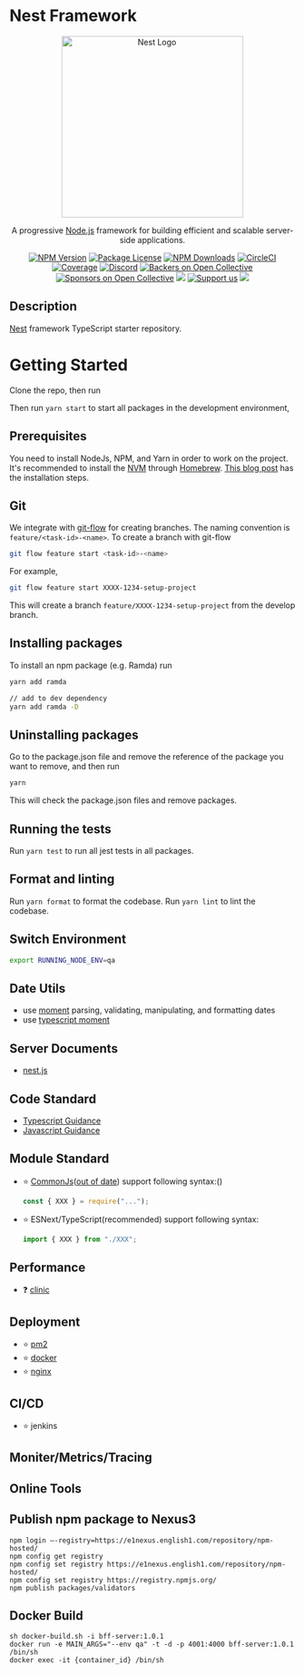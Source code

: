 # Nest Framework

<p align="center">
  <a href="http://nestjs.com/" target="blank"><img src="https://nestjs.com/img/logo_text.svg" width="320" alt="Nest Logo" /></a>
</p>

[circleci-image]: https://img.shields.io/circleci/build/github/nestjs/nest/master?token=abc123def456
[circleci-url]: https://circleci.com/gh/nestjs/nest

  <p align="center">A progressive <a href="http://nodejs.org" target="_blank">Node.js</a> framework for building efficient and scalable server-side applications.</p>
    <p align="center">
<a href="https://www.npmjs.com/~nestjscore" target="_blank"><img src="https://img.shields.io/npm/v/@nestjs/core.svg" alt="NPM Version" /></a>
<a href="https://www.npmjs.com/~nestjscore" target="_blank"><img src="https://img.shields.io/npm/l/@nestjs/core.svg" alt="Package License" /></a>
<a href="https://www.npmjs.com/~nestjscore" target="_blank"><img src="https://img.shields.io/npm/dm/@nestjs/common.svg" alt="NPM Downloads" /></a>
<a href="https://circleci.com/gh/nestjs/nest" target="_blank"><img src="https://img.shields.io/circleci/build/github/nestjs/nest/master" alt="CircleCI" /></a>
<a href="https://coveralls.io/github/nestjs/nest?branch=master" target="_blank"><img src="https://coveralls.io/repos/github/nestjs/nest/badge.svg?branch=master#9" alt="Coverage" /></a>
<a href="https://discord.gg/G7Qnnhy" target="_blank"><img src="https://img.shields.io/badge/discord-online-brightgreen.svg" alt="Discord"/></a>
<a href="https://opencollective.com/nest#backer" target="_blank"><img src="https://opencollective.com/nest/backers/badge.svg" alt="Backers on Open Collective" /></a>
<a href="https://opencollective.com/nest#sponsor" target="_blank"><img src="https://opencollective.com/nest/sponsors/badge.svg" alt="Sponsors on Open Collective" /></a>
  <a href="https://paypal.me/kamilmysliwiec" target="_blank"><img src="https://img.shields.io/badge/Donate-PayPal-ff3f59.svg"/></a>
    <a href="https://opencollective.com/nest#sponsor"  target="_blank"><img src="https://img.shields.io/badge/Support%20us-Open%20Collective-41B883.svg" alt="Support us"></a>
  <a href="https://twitter.com/nestframework" target="_blank"><img src="https://img.shields.io/twitter/follow/nestframework.svg?style=social&label=Follow"></a>
</p>
  <!--[![Backers on Open Collective](https://opencollective.com/nest/backers/badge.svg)](https://opencollective.com/nest#backer)
  [![Sponsors on Open Collective](https://opencollective.com/nest/sponsors/badge.svg)](https://opencollective.com/nest#sponsor)-->

## Description

[Nest](https://github.com/nestjs/nest) framework TypeScript starter repository.

# Getting Started

Clone the repo, then run

Then run `yarn start` to start all packages in the development environment,

## Prerequisites

You need to install NodeJs, NPM, and Yarn in order to work on the project. It's recommended to install the [NVM](https://github.com/nvm-sh/nvm) through [Homebrew](https://brew.sh/). [This blog post](https://pawelgrzybek.com/install-nodejs-installer-vs-homebrew-vs-nvm/#nvm-node-version-manager) has the installation steps.

## Git

We integrate with [git-flow](https://danielkummer.github.io/git-flow-cheatsheet/) for creating branches. The naming convention is `feature/<task-id>-<name>`. To create a branch with git-flow

```bash
git flow feature start <task-id>-<name>
```

For example,

```bash
git flow feature start XXXX-1234-setup-project
```

This will create a branch `feature/XXXX-1234-setup-project` from the develop branch.

## Installing packages

To install an npm package (e.g. Ramda) run

```bash
yarn add ramda

// add to dev dependency
yarn add ramda -D
```

## Uninstalling packages

Go to the package.json file and remove the reference of the package you want to remove, and then run

```bash
yarn
```

This will check the package.json files and remove packages.

## Running the tests

Run `yarn test` to run all jest tests in all packages.

## Format and linting

Run `yarn format` to format the codebase.
Run `yarn lint` to lint the codebase.

## Switch Environment

```bash
export RUNNING_NODE_ENV=qa
```

## Date Utils

- use [moment](https://momentjs.com/) parsing, validating, manipulating, and formatting dates
- use [typescript moment](http://momentjs.cn/docs/use-it/typescript.html)

## Server Documents

- [nest.js](https://docs.nestjs.com/)

## Code Standard

- [Typescript Guidance](https://github.com/Microsoft/TypeScript/wiki/Coding-guidelines)
- [Javascript Guidance](https://standardjs.com/)

## Module Standard

- :star: [CommonJs](http://wiki.commonjs.org/wiki/CommonJS)([out of date](https://github.com/nodejs/node-v0.x-archive/issues/5132#issuecomment-15432598)) support following syntax:()
  ```js
  const { XXX } = require("...");
  ```
- :star: ESNext/TypeScript(recommended) support following syntax:
  ```js
  import { XXX } from "./XXX";
  ```

## Performance

- :question: [clinic](https://github.com/nearform/node-clinic)

## Deployment

- :star: [pm2](https://pm2.keymetrics.io/)
- :star: [docker](https://hub.docker.com/)
- :star: [nginx](https://www.nginx.com/)

## CI/CD

- :star: jenkins

## Moniter/Metrics/Tracing

## Online Tools

## Publish npm package to Nexus3

```
npm login –-registry=https://e1nexus.english1.com/repository/npm-hosted/
npm config get registry
npm config set registry https://e1nexus.english1.com/repository/npm-hosted/
npm config set registry https://registry.npmjs.org/
npm publish packages/validators
```

## Docker Build

```
sh docker-build.sh -i bff-server:1.0.1
docker run -e MAIN_ARGS="--env qa" -t -d -p 4001:4000 bff-server:1.0.1 /bin/sh
docker exec -it {container_id} /bin/sh
```
